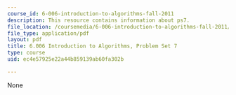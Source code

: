 ```yaml
---
course_id: 6-006-introduction-to-algorithms-fall-2011
description: This resource contains information about ps7.
file_location: /coursemedia/6-006-introduction-to-algorithms-fall-2011/ec4e57925e22a44b859139ab60fa302b_MIT6_006F11_ps7.pdf
file_type: application/pdf
layout: pdf
title: 6.006 Introduction to Algorithms, Problem Set 7
type: course
uid: ec4e57925e22a44b859139ab60fa302b

---
```

None